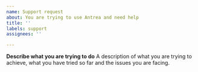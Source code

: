 ```yaml
---
name: Support request
about: You are trying to use Antrea and need help
title: ''
labels: support
assignees: ''

---
```


**Describe what you are trying to do**
A description of what you are trying to achieve, what you have tried so far and the issues you are facing.
